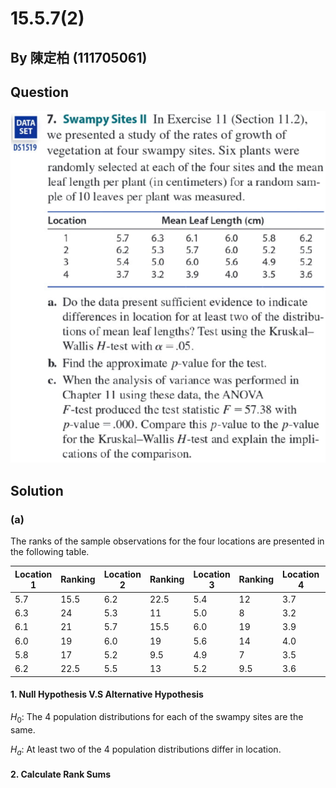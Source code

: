 # 15.5.7(2)

## By 陳定柏 (111705061)

## Question
![image](https://github.com/HWTeng-Course/202402-Statistics/blob/main/Images/15.5.7(2).png?raw=true)

## Solution

### (a)

The ranks of the sample observations for the four locations are presented in the following table.

| Location 1 | Ranking | Location 2 | Ranking | Location 3 | Ranking | Location 4 | Ranking |
| ---------- | ------- | ---------- | ------- | ---------- | ------- | ---------- | ------- |
| 5.7        | 15.5    | 6.2        | 22.5    | 5.4        | 12      | 3.7        | 4       |
| 6.3        | 24      | 5.3        | 11      | 5.0        | 8       | 3.2        | 1       |
| 6.1        | 21      | 5.7        | 15.5    | 6.0        | 19      | 3.9        | 5       |
| 6.0        | 19      | 6.0        | 19      | 5.6        | 14      | 4.0        | 6       |
| 5.8        | 17      | 5.2        | 9.5     | 4.9        | 7       | 3.5        | 2       |
| 6.2        | 22.5    | 5.5        | 13      | 5.2        | 9.5     | 3.6        | 3       |

#### 1. Null Hypothesis V.S Alternative Hypothesis

 $H_0 :$ The 4 population distributions for each of the swampy sites are the same. 

 $H_a :$ At least two of the 4 population distributions differ in location.

#### 2. Calculate Rank Sums






